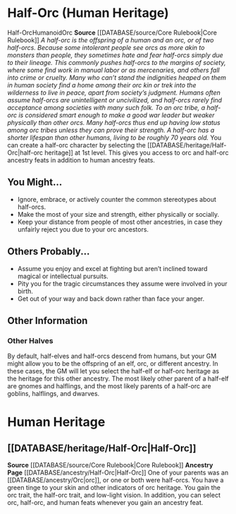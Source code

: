 ﻿---
id: '8'
name: Half-Orc
source: '[[DATABASE/source/Core Rulebook|Core Rulebook]]'

---
# Half-Orc (Human Heritage)

<span class="item-trait">Half-Orc</span><span class="item-trait">Humanoid</span><span class="item-trait">Orc</span>
**Source** [[DATABASE/source/Core Rulebook|Core Rulebook]] 
_A half-orc is the offspring of a human and an orc, or of two half-orcs. Because some intolerant people see orcs as more akin to monsters than people, they sometimes hate and fear half-orcs simply due to their lineage. This commonly pushes half-orcs to the margins of society, where some find work in manual labor or as mercenaries, and others fall into crime or cruelty. Many who can’t stand the indignities heaped on them in human society find a home among their orc kin or trek into the wilderness to live in peace, apart from society’s judgment.
 Humans often assume half-orcs are unintelligent or uncivilized, and half-orcs rarely find acceptance among societies with many such folk. To an orc tribe, a half-orc is considered smart enough to make a good war leader but weaker physically than other orcs. Many half-orcs thus end up having low status among orc tribes unless they can prove their strength.
 A half-orc has a shorter lifespan than other humans, living to be roughly 70 years old._
You can create a half-orc character by selecting the [[DATABASE/heritage/Half-Orc|half-orc heritage]] at 1st level. This gives you access to orc and half-orc ancestry feats in addition to human ancestry feats.

## You Might...

* Ignore, embrace, or actively counter the common stereotypes about half-orcs. 
* Make the most of your size and strength, either physically or socially. 
* Keep your distance from people of most other ancestries, in case they unfairly reject you due to your orc ancestors.

## Others Probably...

* Assume you enjoy and excel at fighting but aren’t inclined toward magical or intellectual pursuits. 
* Pity you for the tragic circumstances they assume were involved in your birth. 
* Get out of your way and back down rather than face your anger.

## Other Information

### Other Halves

By default, half-elves and half-orcs descend from humans, but your GM might allow you to be the offspring of an elf, orc, or different ancestry. In these cases, the GM will let you select the half-elf or half-orc heritage as the heritage for this other ancestry. The most likely other parent of a half-elf are gnomes and halflings, and the most likely parents of a half-orc are goblins, halflings, and dwarves.

# Human Heritage

## [[DATABASE/heritage/Half-Orc|Half-Orc]]

**Source** [[DATABASE/source/Core Rulebook|Core Rulebook]] 
**Ancestry Page** [[DATABASE/ancestry/Half-Orc|Half-Orc]]
One of your parents was an [[DATABASE/ancestry/Orc|orc]], or one or both were half-orcs. You have a green tinge to your skin and other indicators of orc heritage. You gain the orc trait, the half-orc trait, and low-light vision. In addition, you can select orc, half-orc, and human feats whenever you gain an ancestry feat.